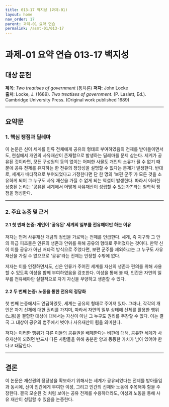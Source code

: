 ```yaml
---
title: 013-17 백지성 (과제-01)
layout: home
nav_order: 17
parent: 과제-01 요약 연습
permalink: /asmt-01/013-17
---
```


# 과제-01 요약 연습 013-17 백지성

## 대상 문헌  
**제목**: _Two treatises of government_ (통치론)
**저자**: John Locke  
**출처**: Locke, J. (1689). _Two treatises of government_. (P. Laslett, Ed.). Cambridge University Press. (Original work published 1689)

---

## 요약문  

### 1. 핵심 쟁점과 딜레마  
이 논문은 신이 세계를 인류 전체에게 공유의 형태로 부여하였음의 전제를 받아들이면서도, 현실에서 개인의 사유재산이 존재함으로 발생하는 딜레마를 문제 삼는다. 세계가 공유된 것이라면, 모든 구성원의 동의 없이는 어떠한 사물도 개인의 소유가 될 수 없기 때문에 공유 전제를 유지하는 한 전유의 정당성을 설명할 수 없다는 문제가 발생한다. 반대로, 세계가 배타적으로 부여되었다고 가정한다면 단 한 명의 '보편 군주'가 모든 것을 소유하게 되어 그 누구도 사유 재산을 가질 수 없게 되는 역설이 발생한다. 따라서 이러한 상충된 논리는 '공유된 세계에서 어떻게 사유재산이 성립할 수 있는가?'라는 철학적 쟁점을 형성한다.

---

### 2. 주요 논증 및 근거  

#### 2.1 첫 번째 논증: 개인이 '공유된' 세계의 일부를 전유해야만 하는 이유
저자는 먼저 사유재산 개념의 정립을 가로막는 전제를 언급한다. 세계, 즉 지구와 그 안의 하급 피조물은 인류의 생존과 안위를 위해 공유의 형태로 주어졌다는 것이다. 만약 신이 이를 공유가 아닌 배타적 방식으로 주었다면, 보편 군주를 제외하고는 그 누구도 사유 재산을 가질 수 없으므로 '공유'라는 전제는 인정할 수밖에 없다.

저자는 이를 인정하면서도, 신은 인류가 주어진 세계를 자신의 생존과 편의를 위해 사용할 수 있도록 이성을 함께 부여하였음을 강조한다. 이성을 통해 볼 때, 인간은 자연의 일부를 전유해야만 실질적으로 자기 자신을 부양하고 생존할 수 있다.


#### 2.2 두 번째 논증: 노동을 통한 전유의 정당화
첫 번째 논증에서도 언급하였듯, 세계는 공유의 형태로 주어져 있다. 그러나, 각각의 개인은 자기 신체에 대한 권리를 가지며, 따라서 자연의 일부 상태에 신체를 활용한 행위(노동)을 결합한 대상에 대해서는 자신이 아닌 그 누구도 권리를 주장할 수 없다. 이는 결국 그 대상이 공유의 범주에서 벗어나 사유재산이 됨을 의미한다.

저자는 이러한 행위가 다른 이들의 공유권을 배제한다는 비판에 대해, 공유한 세계가 사유재산이 되려면 반드시 다른 사람들을 위해 충분한 양과 동등한 가치가 남아 있어야 한다고 대답한다.

---

## 결론  
이 논문은 재산권의 정당성을 확보하기 위해서는 세계가 공유되었다는 전제를 받아들임과 동시에, 신이 인간에게 부여한 이성, 그리고 인간의 신체와 노동에 주목해야 함을 주장한다. 결국 모순된 것 처럼 보이는 공유 전제를 수용하더라도, 이성과 노동을 통해 사유 재산이 성립할 수 있음을 논증한다.

